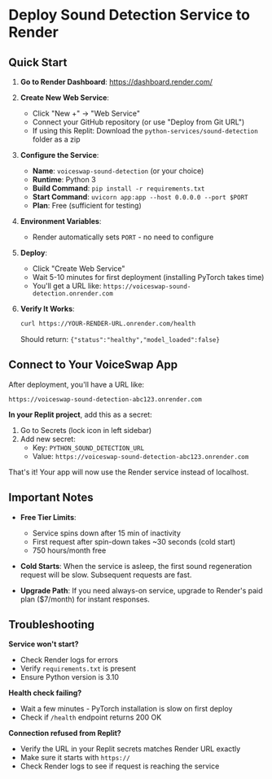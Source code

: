 # Deploy Sound Detection Service to Render

## Quick Start

1. **Go to Render Dashboard**: https://dashboard.render.com/

2. **Create New Web Service**:
   - Click "New +" → "Web Service"
   - Connect your GitHub repository (or use "Deploy from Git URL")
   - If using this Replit: Download the `python-services/sound-detection` folder as a zip

3. **Configure the Service**:
   - **Name**: `voiceswap-sound-detection` (or your choice)
   - **Runtime**: Python 3
   - **Build Command**: `pip install -r requirements.txt`
   - **Start Command**: `uvicorn app:app --host 0.0.0.0 --port $PORT`
   - **Plan**: Free (sufficient for testing)

4. **Environment Variables**:
   - Render automatically sets `PORT` - no need to configure

5. **Deploy**:
   - Click "Create Web Service"
   - Wait 5-10 minutes for first deployment (installing PyTorch takes time)
   - You'll get a URL like: `https://voiceswap-sound-detection.onrender.com`

6. **Verify It Works**:
   ```bash
   curl https://YOUR-RENDER-URL.onrender.com/health
   ```
   Should return: `{"status":"healthy","model_loaded":false}`

## Connect to Your VoiceSwap App

After deployment, you'll have a URL like:
```
https://voiceswap-sound-detection-abc123.onrender.com
```

**In your Replit project**, add this as a secret:
1. Go to Secrets (lock icon in left sidebar)
2. Add new secret:
   - Key: `PYTHON_SOUND_DETECTION_URL`
   - Value: `https://voiceswap-sound-detection-abc123.onrender.com`

That's it! Your app will now use the Render service instead of localhost.

## Important Notes

- **Free Tier Limits**: 
  - Service spins down after 15 min of inactivity
  - First request after spin-down takes ~30 seconds (cold start)
  - 750 hours/month free

- **Cold Starts**: When the service is asleep, the first sound regeneration request will be slow. Subsequent requests are fast.

- **Upgrade Path**: If you need always-on service, upgrade to Render's paid plan ($7/month) for instant responses.

## Troubleshooting

**Service won't start?**
- Check Render logs for errors
- Verify `requirements.txt` is present
- Ensure Python version is 3.10

**Health check failing?**
- Wait a few minutes - PyTorch installation is slow on first deploy
- Check if `/health` endpoint returns 200 OK

**Connection refused from Replit?**
- Verify the URL in your Replit secrets matches Render URL exactly
- Make sure it starts with `https://`
- Check Render logs to see if request is reaching the service
